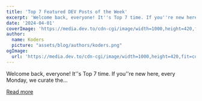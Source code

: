 ```yaml
---
title: 'Top 7 Featured DEV Posts of the Week'
excerpt: 'Welcome back, everyone! It''s Top 7 time. If you''re new here, every Monday, we curate the...'
date: '2024-04-01'
coverImage: 'https://media.dev.to/cdn-cgi/image/width=1000,height=420,fit=cover,gravity=auto,format=auto/https%3A%2F%2Fdev-to-uploads.s3.amazonaws.com%2Fuploads%2Farticles%2Feh43i8888ztxoxlwmq7a.jpg'
author:
  name: Koders
  picture: "assets/blog/authors/koders.png"
ogImage:
  url: 'https://media.dev.to/cdn-cgi/image/width=1000,height=420,fit=cover,gravity=auto,format=auto/https%3A%2F%2Fdev-to-uploads.s3.amazonaws.com%2Fuploads%2Farticles%2Feh43i8888ztxoxlwmq7a.jpg'
---
```


Welcome back, everyone! It''s Top 7 time. If you''re new here, every Monday, we curate the...

[Read more](https://dev.to/devteam/top-7-featured-dev-posts-of-the-week-5g8l)
